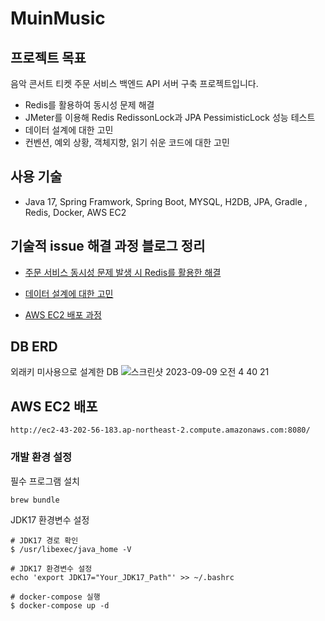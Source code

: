# MuinMusic

## 프로젝트 목표

음악 콘서트 티켓 주문 서비스 백엔드 API 서버 구축 프로젝트입니다.

- Redis를 활용하여 동시성 문제 해결
- JMeter를 이용해 Redis RedissonLock과 JPA PessimisticLock 성능 테스트
- 데이터 설계에 대한 고민
- 컨벤션, 예외 상황, 객체지향, 읽기 쉬운 코드에 대한 고민

## 사용 기술
- Java 17, Spring Framwork, Spring Boot, MYSQL, H2DB, JPA, Gradle , Redis, Docker, AWS EC2

## 기술적 issue 해결 과정 블로그 정리

- [주문 서비스 동시성 문제 발생 시 Redis를 활용한 해결](https://bocho-developer.tistory.com/4)

- [데이터 설계에 대한 고민](https://bocho-developer.tistory.com/5)

- [AWS EC2 배포 과정](https://bocho-developer.tistory.com/9)


## DB ERD
외래키 미사용으로 설계한 DB
![스크린샷 2023-09-09 오전 4 40 21](https://github.com/MuinMusic/MuinMusic/assets/112970256/ff1d3fbb-6fac-4891-8e06-30692975cfc8?raw=true&s=130)



## AWS EC2 배포
```shell
http://ec2-43-202-56-183.ap-northeast-2.compute.amazonaws.com:8080/
```

### 개발 환경 설정
필수 프로그램 설치
```shell
brew bundle
```

JDK17 환경변수 설정
```shell
# JDK17 경로 확인
$ /usr/libexec/java_home -V

# JDK17 환경변수 설정
echo 'export JDK17="Your_JDK17_Path"' >> ~/.bashrc
```

```shell
# docker-compose 실행
$ docker-compose up -d
```

